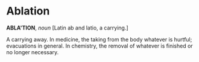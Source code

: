 # Ablation

**ABLA'TION**, _noun_ \[Latin ab and latio, a carrying.\]

A carrying away. In medicine, the taking from the body whatever is hurtful; evacuations in general. In chemistry, the removal of whatever is finished or no longer necessary.